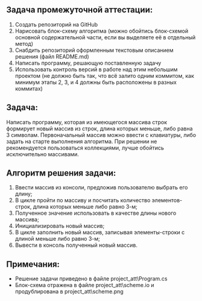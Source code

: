 ## Задача промежуточной аттестации: 
1. Создать репозиторий на GitHub
2. Нарисовать блок-схему алгоритма (можно обойтись блок-схемой основной содержательной части, если вы выделяете её в отдельный метод)
3. Снабдить репозиторий оформленным текстовым описанием решения (файл README.md)
4. Написать программу, решающую поставленную задачу
5. Использовать контроль версий в работе над этим небольшим проектом (не должно быть так, что всё залито одним коммитом, как минимум этапы 2, 3, и 4 должны быть расположены в разных коммитах)

## Задача: 
Написать программу, которая из имеющегося массива строк формирует новый массив из строк, длина которых меньше, либо равна 3 символам. Первоначальный массив можно ввести с клавиатуры, либо задать на старте выполнения алгоритма. При решении не рекомендуется пользоваться коллекциями, лучше обойтись исключительно массивами.
  
## Алгоритм решения задачи:  
1. Ввести массив из консоли, предложив пользователю выбрать его длину;
2. В цикле пройти по массиву и посчитать количество элементов-строк, длина которых меньше либо равно 3-м;
3. Полученное значение использовать в качестве длины нового массива;
4. Инициализировать новый массив; 
5. В цикле заполнить новый массив, записывая элементы-строки с длиной меньше либо равно 3-м;
6. Вывести в консоль полученный новый массив.

## Примечания:
* Решение задачи приведено в файле project_att\Program.cs
* Блок-схема отражена в файле project_att\scheme.io и продублирована в project_att\scheme.png 

